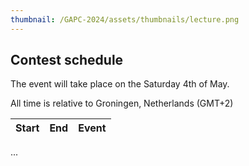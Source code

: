 ```yaml
---
thumbnail: /GAPC-2024/assets/thumbnails/lecture.png
---
```


## Contest schedule

The event will take place on the Saturday 4th of May.

All time is relative to Groningen, Netherlands (GMT+2) 

| Start | End   | Event                                    |
| ----- | ----- | ---------------------------------------- |


...